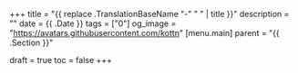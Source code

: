 +++
title = "{{ replace .TranslationBaseName "-" " " | title }}"
description = ""
date = {{ .Date }}
tags = ["0"]
og_image = "https://avatars.githubusercontent.com/kottn"
[menu.main]
  parent = "{{ .Section }}"

draft = true
toc = false
+++


